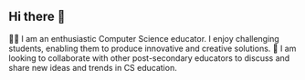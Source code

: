 ## Hi there 👋
:woman_teacher: I am an enthusiastic Computer Science educator. 
I enjoy challenging students, enabling them to produce innovative and creative solutions.
	:dart: I am looking to collaborate with other post-secondary educators to discuss and share new ideas and trends in CS education.


<!--
**EstherParnes/EstherParnes** is a ✨ _special_ ✨ repository because its `README.md` (this file) appears on your GitHub profile.

Here are some ideas to get you started:

- 🔭 I’m currently working on ...
- 🌱 I’m currently learning ...
- 👯 I’m looking to collaborate on ...
- 🤔 I’m looking for help with ...
- 💬 Ask me about ...
- 📫 How to reach me: ...
- 😄 Pronouns: ...
- ⚡ Fun fact: ...
-->
